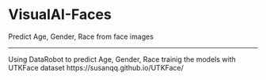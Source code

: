 # VisualAI-Faces
Predict Age, Gender, Race from face images
<hr>
Using DataRobot to predict Age, Gender, Race trainig the models with UTKFace dataset
https://susanqq.github.io/UTKFace/ 
